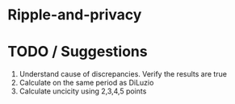 # Ripple-and-privacy

# TODO / Suggestions
1. Understand cause of discrepancies. Verify the results are true
2. Calculate on the same period as DiLuzio
3. Calculate uncicity using 2,3,4,5 points
